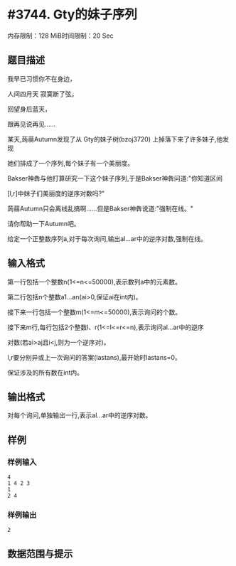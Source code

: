 # #3744. Gty的妹子序列

内存限制：128 MiB时间限制：20 Sec

## 题目描述

我早已习惯你不在身边，

人间四月天 寂寞断了弦。

回望身后蓝天，

跟再见说再见&hellip;&hellip;

某天,蒟蒻Autumn发现了从 Gty的妹子树(bzoj3720) 上掉落下来了许多妹子,他发现

她们排成了一个序列,每个妹子有一个美丽度。

Bakser神犇与他打算研究一下这个妹子序列,于是Bakser神犇问道:"你知道区间

[l,r]中妹子们美丽度的逆序对数吗?"

蒟蒻Autumn只会离线乱搞啊&hellip;&hellip;但是Bakser神犇说道:"强制在线。"

请你帮助一下Autumn吧。

给定一个正整数序列a,对于每次询问,输出al...ar中的逆序对数,强制在线。

## 输入格式

第一行包括一个整数n(1<=n<=50000),表示数列a中的元素数。

第二行包括n个整数a1...an(ai>0,保证ai在int内)。

接下来一行包括一个整数m(1<=m<=50000),表示询问的个数。

接下来m行,每行包括2个整数l、r(1<=l<=r<=n),表示询问al...ar中的逆序

对数(若ai>aj且i<j,则为一个逆序对)。

l,r要分别异或上一次询问的答案(lastans),最开始时lastans=0。

保证涉及的所有数在int内。

## 输出格式

对每个询问,单独输出一行,表示al...ar中的逆序对数。

## 样例

### 样例输入

    
    4
    1 4 2 3
    1
    2 4
    
    

### 样例输出

    
    2
    

## 数据范围与提示
